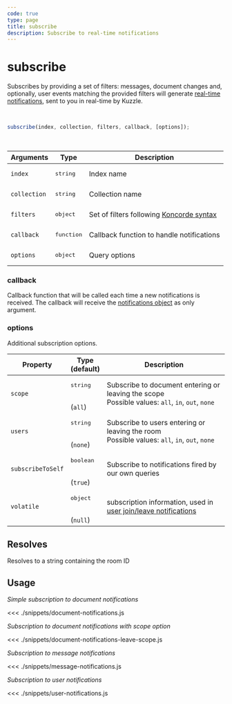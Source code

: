 ```yaml
---
code: true
type: page
title: subscribe
description: Subscribe to real-time notifications
---
```


# subscribe

Subscribes by providing a set of filters: messages, document changes and, optionally, user events matching the provided filters will generate [real-time notifications](/core/2/api/payloads/notifications), sent to you in real-time by Kuzzle.

<br/>

```js
subscribe(index, collection, filters, callback, [options]);
```

<br/>

| Arguments    | Type                | Description                                                   |
| ------------ | ------------------- | ------------------------------------------------------------- |
| `index`      | <pre>string</pre>   | Index name                                                    |
| `collection` | <pre>string</pre>   | Collection name                                               |
| `filters`    | <pre>object</pre>   | Set of filters following [Koncorde syntax](/core/2/api/koncorde-filters-syntax) |
| `callback`   | <pre>function</pre> | Callback function to handle notifications                     |
| `options`    | <pre>object</pre>   | Query options                                                 |

### callback

Callback function that will be called each time a new notifications is received.
The callback will receive the [notifications object](/sdk/js/7/essentials/realtime-notifications) as only argument.

### options

Additional subscription options.

| Property          | Type<br/>(default)              | Description                                                                                              |
| ----------------- | ------------------------------- | -------------------------------------------------------------------------------------------------------- |
| `scope`           | <pre>string</pre><br/>(`all`)   | Subscribe to document entering or leaving the scope</br>Possible values: `all`, `in`, `out`, `none`      |
| `users`           | <pre>string</pre><br/>(`none`)  | Subscribe to users entering or leaving the room</br>Possible values: `all`, `in`, `out`, `none`          |
| `subscribeToSelf` | <pre>boolean</pre><br/>(`true`) | Subscribe to notifications fired by our own queries                                                      |
| `volatile`        | <pre>object</pre><br/>(`null`)  | subscription information, used in [user join/leave notifications](/core/2/guides/main-concepts/api#volatile-data) |

## Resolves

Resolves to a string containing the room ID

## Usage

_Simple subscription to document notifications_

<<< ./snippets/document-notifications.js

_Subscription to document notifications with scope option_

<<< ./snippets/document-notifications-leave-scope.js

_Subscription to message notifications_

<<< ./snippets/message-notifications.js

_Subscription to user notifications_

<<< ./snippets/user-notifications.js
